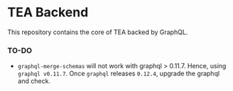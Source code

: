 # TEA Backend
This repository contains the core of TEA backed by GraphQL.

### TO-DO
- `graphql-merge-schemas` will not work with graphql > 0.11.7. Hence, using `graphql v0.11.7`. Once `graphql` releases `0.12.4`, upgrade the graphql and check.
